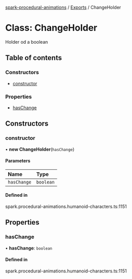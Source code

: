 [spark-procedural-animations](../README.md) / [Exports](../modules.md) / ChangeHolder

# Class: ChangeHolder

Holder od a boolean

## Table of contents

### Constructors

- [constructor](ChangeHolder.md#constructor)

### Properties

- [hasChange](ChangeHolder.md#haschange)

## Constructors

### constructor

• **new ChangeHolder**(`hasChange`)

#### Parameters

| Name | Type |
| :------ | :------ |
| `hasChange` | `boolean` |

#### Defined in

spark.procedural-animations.humanoid-characters.ts:1151

## Properties

### hasChange

• **hasChange**: `boolean`

#### Defined in

spark.procedural-animations.humanoid-characters.ts:1151
